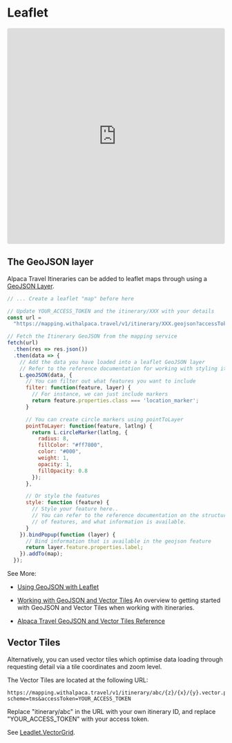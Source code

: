 [//]: # "Title: Leaflet"
[//]: # "Weight: 3"
[//]: # "Layout: 1-col"
[//]: # "TOC: false"

# Leaflet

<iframe src="https://codesandbox.io/embed/strange-visvesvaraya-ui17cf?fontsize=14&hidenavigation=1&theme=dark"
  style="width:100%; height:500px; border:0; border-radius: 4px; overflow:hidden;"
></iframe>

## The GeoJSON layer

Alpaca Travel Itineraries can be added to leaflet maps through using a
[GeoJSON Layer](https://leafletjs.com/reference.html#geojson).

```javascript
// ... Create a leaflet "map" before here

// Update YOUR_ACCESS_TOKEN and the itinerary/XXX with your details
const url =
  "https://mapping.withalpaca.travel/v1/itinerary/XXX.geojson?accessToken=YOUR_ACCESS_TOKEN";

// Fetch the Itinerary GeoJSON from the mapping service
fetch(url)
  .then(res => res.json())
  .then(data => {
    // Add the data you have loaded into a leaflet GeoJSON layer
    // Refer to the reference documentation for working with styling itineraries
    L.geoJSON(data, {
      // You can filter out what features you want to include
      filter: function(feature, layer) {
        // For instance, we can just include markers
        return feature.properties.class === 'location_marker';
      }

      // You can create circle markers using pointToLayer
      pointToLayer: function(feature, latlng) {
        return L.circleMarker(latlng, {
          radius: 8,
          fillColor: "#ff7800",
          color: "#000",
          weight: 1,
          opacity: 1,
          fillOpacity: 0.8
        });
      },

      // Or style the features
      style: function (feature) {
        // Style your feature here..
        // You can refer to the reference documentation on the structure
        // of features, and what information is available.
      }
    }).bindPopup(function (layer) {
      // Bind information that is available in the geojson feature
      return layer.feature.properties.label;
    }).addTo(map);
  });
```

See More:

- [Using GeoJSON with Leaflet](https://leafletjs.com/examples/geojson/)

- [Working with GeoJSON and Vector Tiles](/topics/itinerary/Working%20with%20GeoJSON%20and%20Vector%20Tiles/README.md)
  An overview to getting started with GeoJSON and Vector Tiles when working with
  itineraries.

- [Alpaca Travel GeoJSON and Vector Tiles Reference](/reference/itinerary/GeoJSON%20and%20Vector%20Tiles/README.md)

## Vector Tiles

Alternatively, you can used vector tiles which optimise data loading through
requesting detail via a tile coordinates and zoom level.

The Vector Tiles are located at the following URL:

```
https://mapping.withalpaca.travel/v1/itinerary/abc/{z}/{x}/{y}.vector.pbf?scheme=tms&accessToken=YOUR_ACCESS_TOKEN
```

Replace "itinerary/abc" in the URL with your own itinerary ID, and replace
"YOUR_ACCESS_TOKEN" with your access token.

See [Leadlet.VectorGrid](https://github.com/Leaflet/Leaflet.VectorGrid).
